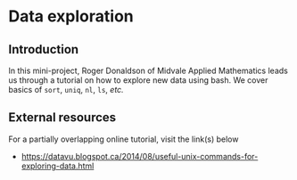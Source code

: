 # Data exploration

## Introduction

In this mini-project, Roger Donaldson of Midvale Applied Mathematics leads us through a tutorial on how to explore new data using bash. We cover basics of `sort`, `uniq`, `nl`, `ls`, *etc.*

## External resources

For a partially overlapping online tutorial, visit the link(s) below

* https://datavu.blogspot.ca/2014/08/useful-unix-commands-for-exploring-data.html
